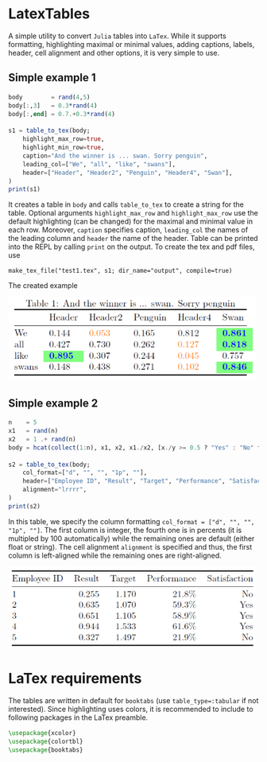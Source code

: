 # LatexTables

A simple utility to convert `Julia` tables into `LaTex`. While it supports formatting, highlighting maximal or minimal values, adding captions, labels, header, cell alignment and other options, it is very simple to use.

## Simple example 1

```julia
body        = rand(4,5)
body[:,3]   = 0.3*rand(4)
body[:,end] = 0.7.+0.3*rand(4)

s1 = table_to_tex(body;
    highlight_max_row=true,
    highlight_min_row=true,
    caption="And the winner is ... swan. Sorry penguin",
    leading_col=["We", "all", "like", "swans"],
    header=["Header", "Header2", "Penguin", "Header4", "Swan"],
)
print(s1)
```

It creates a table in `body` and calls `table_to_tex` to create a string for the table. Optional arguments `highlight_max_row` and `highlight_max_row` use the default highlighting (can be changed) for the maximal and minimal value in each row. Moreover, `caption` specifies caption, `leading_col` the names of the leading column and `header` the name of the header. Table can be printed into the REPL by calling `print` on the output. To create the tex and pdf files, use
```
make_tex_file("test1.tex", s1; dir_name="output", compile=true)
```
The created example 

<img src="examples/Table1.png" width="500">

## Simple example 2


```julia
n    = 5
x1   = rand(n)
x2   = 1 .+ rand(n)
body = hcat(collect(1:n), x1, x2, x1./x2, [x./y >= 0.5 ? "Yes" : "No" for (x,y) in zip(x1,x2)])

s2 = table_to_tex(body;
    col_format=["d", "", "", "1p", ""],
    header=["Employee ID", "Result", "Target", "Performance", "Satisfaction"],
    alignment="lrrrr",
)
print(s2)
```

In this table, we specify the column formatting `col_format = ["d", "", "", "1p", ""]`. The first column is integer, the fourth one is in percents (it is multipled by 100 automatically) while the remaining ones are default (either float or string). The cell alignment `alignment` is specified and thus, the first column is left-aligned while the remaining ones are right-aligned.


<img src="examples/Table2.png" width="500">


# LaTex requirements

The tables are written in default for `booktabs` (use `table_type=:tabular` if not interested). Since highlighting uses colors, it is recommended to include to following packages in the LaTex preamble.
```latex
\usepackage{xcolor}
\usepackage{colortbl}
\usepackage{booktabs}
```


